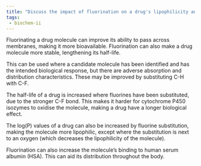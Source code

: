 ```yaml
---
title: "Discuss the impact of fluorination on a drug's lipophilicity and metabolic stability. How does fluorine substitution affect the bioavailability of a drug? "
tags:
 - biochem-ii
---
```

Fluorinating a drug molecule can improve its ability to pass across membranes, making it more bioavailable. Fluorination can also make a drug molecule more stable, lengthening its half-life.  

This can be used where a candidate molecule has been identified and has the intended biological response, but there are adverse absorption and distribution characteristics. These may be improved by substituting C-H with C-F.  

The half-life of a drug is increased where fluorines have been substituted, due to the stronger C-F bond. This makes it harder for cytochrome P450 isozymes to oxidise the molecule, making a drug have a longer biological effect. 

The log(P) values of a drug can also be increased by fluorine substitution, making the molecule more lipophilic, except where the substitution is next to an oxygen (which decreases the lipophilicity of the molecule).  

Fluorination can also increase the molecule’s binding to human serum albumin (HSA). This can aid its distribution throughout the body.  
